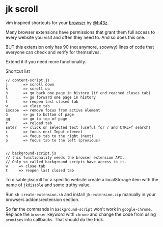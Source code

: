# jk scroll
vim inspired shortcuts for your [browser](https://addons.mozilla.org/en-US/firefox/addon/jk-scroll/) by [@h43z](https://twitter.com/h43z).

Many browser extensions have permissions that grant them full access to every
website you visit and often they need to. And so does this one.

BUT this extension only has 90 (not anymore, soowwy) lines of code that everyone
can check and verify for themselves.

Extend it if you need more functionality.

Shortcut list
```
// content-script.js
j       => scroll down
k       => scroll up
h       => go back one page in history (if end reached closes tab)
l       => go forward one page in history
t       => reopen last closed tab
w       => close tab
Escape  => remove focus from active element
G       => go to bottom of page
gg      => go to top of page
r       => reload tab
Enter   => click on selected text (useful for / and CTRL+f search)
i       => focus next Input element
n       => focus tab to the right (next)
p       => focus tab to the left (previous)


// background-script.js
// this functionality needs the browser extension API.
// Only so called background scripts have access to it.
w     => close tab
t     => reopen last closed tab
```

To disable jkscroll for a specific website create a localStorage item with the
name of `jkdisable` and some truthy value.

Run `sh create-extension.sh` and install `jk-extension.zip` manually in your
browsers addons/extension section.

So far the commands in  `background-script` won't work in `google-chrome`.
Replace the `browser` keyword with `chrome` and change the code from using
`promises` into callbacks. That should do the trick.
